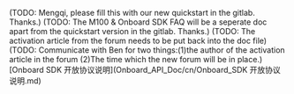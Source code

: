 (TODO: Mengqi, please fill this with our new quickstart in the gitlab. Thanks.)
(TODO: The M100 & Onboard SDK FAQ will be a seperate doc apart from the quickstart version in the gitlab. Thanks.)
(TODO: The activation article from the forum needs to be put back into the doc file)
(TODO: Communicate with Ben for two things:(1)the author of the activation article in the forum (2)The time which the new forum will be in place.)
[Onboard SDK 开放协议说明](Onboard_API_Doc/cn/Onboard_SDK 开放协议说明.md)
